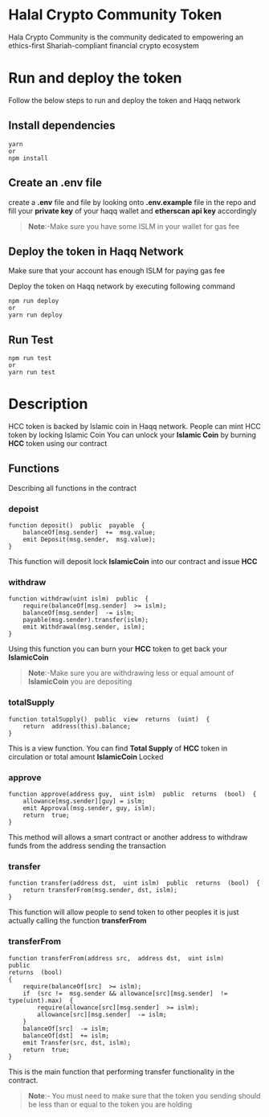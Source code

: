 # Halal Crypto Community Token

Hala Crypto Community is the community dedicated to empowering an ethics-first Shariah-compliant financial crypto ecosystem

# Run and deploy the token

Follow the below steps to run and deploy the token and Haqq network

## Install dependencies

```shell
yarn
or
npm install
```

## Create an .env file

create a **.env** file and file by looking onto **.env.example** file in the repo
and fill your **private key** of your haqq wallet and **etherscan api key** accordingly

> **Note**:-Make sure you have some ISLM in your wallet for gas fee

## Deploy the token in Haqq Network

Make sure that your account has enough ISLM for paying gas fee

Deploy the token on Haqq network by executing following command

```shell
npm run deploy
or
yarn run deploy
```

## Run Test

```shell
npm run test
or
yarn run test
```

# Description

HCC token is backed by Islamic coin in Haqq network.
People can mint HCC token by locking Islamic Coin
You can unlock your **Islamic Coin** by burning **HCC** token using our contract

## Functions

Describing all functions in the contract

### depoist

```shell
function deposit()  public  payable  {
	balanceOf[msg.sender]  +=  msg.value;
	emit Deposit(msg.sender,  msg.value);
}
```

This function will deposit lock **IslamicCoin** into our contract and issue **HCC**

### withdraw

```shell
function withdraw(uint islm)  public  {
	require(balanceOf[msg.sender]  >= islm);
	balanceOf[msg.sender]  -= islm;
	payable(msg.sender).transfer(islm);
	emit Withdrawal(msg.sender, islm);
}
```

Using this function you can burn your **HCC** token to get back your **IslamicCoin**

> **Note**:-Make sure you are withdrawing less or equal amount of **IslamicCoin** you are depositing

### totalSupply

```shell
function totalSupply()  public  view  returns  (uint)  {
	return  address(this).balance;
}
```

This is a view function. You can find **Total Supply** of **HCC** token in circulation or total amount **IslamicCoin** Locked

### approve

```shell
function approve(address guy,  uint islm)  public  returns  (bool)  {
	allowance[msg.sender][guy] = islm;
	emit Approval(msg.sender, guy, islm);
	return  true;
}
```

This method will allows a smart contract or another address to withdraw funds from the address sending the transaction

### transfer

```shell
function transfer(address dst,  uint islm)  public  returns  (bool)  {
	return transferFrom(msg.sender, dst, islm);
}
```

This function will allow people to send token to other peoples it is just actually calling the function **transferFrom**

### transferFrom

```shell
function transferFrom(address src,  address dst,  uint islm)
public
returns  (bool)
{
	require(balanceOf[src]  >= islm);
	if  (src !=  msg.sender && allowance[src][msg.sender]  !=  type(uint).max)  {
		require(allowance[src][msg.sender]  >= islm);
		allowance[src][msg.sender]  -= islm;
	}
	balanceOf[src]  -= islm;
	balanceOf[dst]  += islm;
	emit Transfer(src, dst, islm);
	return  true;
}
```

This is the main function that performing transfer functionality in the contract.

> **Note**:- You must need to make sure that the token you sending should be less than or equal to the token you are holding
